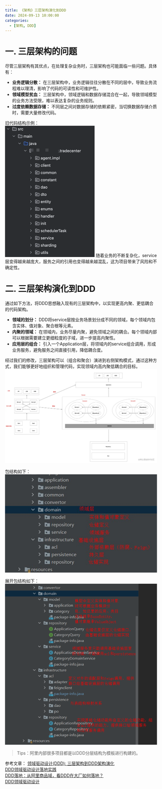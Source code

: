 ```yaml
---
title: 《架构》三层架构演化到DDD
date: 2024-09-13 10:00:00
categories:
  - [架构, DDD]
---
```


# 一. 三层架构的问题
尽管三层架构有其优点，在处理复杂业务时，三层架构也可能面临一些问题。具体有：
- **业务逻辑分散：** 在三层架构中，业务逻辑往往分散在不同的层中，导致业务流程难以理清，影响了代码的可读性和可维护性。
- **领域模型贫血：** 三层架构中，领域逻辑和数据存储混合在一起，导致领域模型的业务方法受限，难以表达复杂的业务规则。
- **过度依赖数据存储：** 不同层之间对数据存储的依赖紧密，当切换数据存储介质时，需要大量修改代码。

<!--more-->

旧代码结构示例：        
![传统分层代码结构](2024-09-13-架构-三层架构的演进到DDD/传统分层代码结构.png)
随着业务的不断复杂化，service层变得越来越庞大，服务之间的引用也变得越来越混乱，这为项目带来了风险和不确定性。

# 二. 三层架构演化到DDD
通过如下方法，将DDD思想融入现有的三层架构中，以实现更高内聚、更低耦合的代码架构。
- **领域的划分：** DDD将service层按业务场景划分成不同的领域，每个领域内包含实体、值对象、聚合根等元素。
- **内聚的领域：** 在领域内，业务尽量内聚，避免领域之间的耦合。每个领域内部可以根据需要建立更细粒度的子域，进一步提高内聚性。
- **应用层的组合：** 引入一个Application层，将领域内的service组合调用，形成业务服务，避免服务之间直接引用，降低耦合度。

经过我们的修改，三层架构可以（组合和聚合）演进到右侧架构模式，通过这种方式，我们能够更好地组织和管理代码，实现领域内高内聚低耦合的目标。
![三层架构到DDD](2024-09-13-架构-三层架构的演进到DDD/三层架构到DDD.png)

包结构如下：
![DDD包结构](2024-09-13-架构-三层架构的演进到DDD/DDD包结构.png)

展开包结构如下：
![DDD包结构展开](2024-09-13-架构-三层架构的演进到DDD/DDD包结构展开.png)

> Tips：阿里内部很多项目都是以DDD分层结构为模板进行构建的。

参考文章：
[领域驱动设计(DDD): 三层架构到DDD架构演化](https://juejin.cn/post/7270393208776785960)         
[DDD领域驱动设计落地实践](https://www.cnblogs.com/dennyzhangdd/p/14376904.html#_label1_0)     
[DDD落地：从阿里商品域，看DDD在大厂如何落地？](https://www.cnblogs.com/crazymakercircle/p/17897418.html#autoid-h3-6-1-0)       
[DDD领域驱动设计](https://juejin.cn/post/7171064476366536741#heading-25)